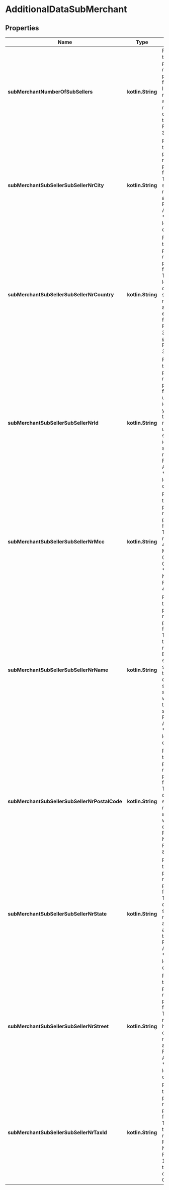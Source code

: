 
# AdditionalDataSubMerchant

## Properties
Name | Type | Description | Notes
------------ | ------------- | ------------- | -------------
**subMerchantNumberOfSubSellers** | **kotlin.String** | Required for transactions performed by registered payment facilitators. Indicates the number of sub-merchants contained in the request. For example, **3**. |  [optional]
**subMerchantSubSellerSubSellerNrCity** | **kotlin.String** | Required for transactions performed by registered payment facilitators. The city of the sub-merchant&#39;s address. * Format: Alphanumeric * Maximum length: 13 characters |  [optional]
**subMerchantSubSellerSubSellerNrCountry** | **kotlin.String** | Required for transactions performed by registered payment facilitators. The three-letter country code of the sub-merchant&#39;s address. For example, **BRA** for Brazil.  * Format: [ISO 3166-1 alpha-3](https://en.wikipedia.org/wiki/ISO_3166-1_alpha-3) * Fixed length: 3 characters |  [optional]
**subMerchantSubSellerSubSellerNrId** | **kotlin.String** | Required for transactions performed by registered payment facilitators. A unique identifier that you create for the sub-merchant, used by schemes to identify the sub-merchant.  * Format: Alphanumeric * Maximum length: 15 characters |  [optional]
**subMerchantSubSellerSubSellerNrMcc** | **kotlin.String** | Required for transactions performed by registered payment facilitators. The sub-merchant&#39;s 4-digit Merchant Category Code (MCC).  * Format: Numeric * Fixed length: 4 digits |  [optional]
**subMerchantSubSellerSubSellerNrName** | **kotlin.String** | Required for transactions performed by registered payment facilitators. The name of the sub-merchant. Based on scheme specifications, this value will overwrite the shopper statement  that will appear in the card statement. * Format: Alphanumeric * Maximum length: 22 characters |  [optional]
**subMerchantSubSellerSubSellerNrPostalCode** | **kotlin.String** | Required for transactions performed by registered payment facilitators. The postal code of the sub-merchant&#39;s address, without dashes. * Format: Numeric * Fixed length: 8 digits |  [optional]
**subMerchantSubSellerSubSellerNrState** | **kotlin.String** | Required for transactions performed by registered payment facilitators. The state code of the sub-merchant&#39;s address, if applicable to the country. * Format: Alphanumeric * Maximum length: 2 characters |  [optional]
**subMerchantSubSellerSubSellerNrStreet** | **kotlin.String** | Required for transactions performed by registered payment facilitators. The street name and house number of the sub-merchant&#39;s address. * Format: Alphanumeric * Maximum length: 60 characters |  [optional]
**subMerchantSubSellerSubSellerNrTaxId** | **kotlin.String** | Required for transactions performed by registered payment facilitators. The tax ID of the sub-merchant. * Format: Numeric * Fixed length: 11 digits for the CPF or 14 digits for the CNPJ |  [optional]




